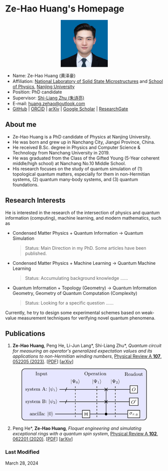 # Ze-Hao Huang's Homepage

<div align=center>
    <img src="./ID_Photo.jpg" alt="image" width="150" height="auto">
</div>


- Name: Ze-Hao Huang (黄泽豪)
- Affiliation: [National Laboratory of Solid State Microstructures](https://vlssm.nju.edu.cn/main.htm) and [School of Physics](https://physics.nju.edu.cn/), [Nanjing University](https://www.nju.edu.cn/)
- Position: PhD candidate
- Supervisor: [Shi-Liang Zhu (朱诗亮)](https://physics.scnu.edu.cn/a/20201218/6945.html)
- E-mail: [huang.zehao@outlook.com](mailto:huang.zehao@outlook.com)
- [GitHub](https://github.com/zhhuang98)
 | [ORCID](https://orcid.org/0000-0002-1180-7673)
 | [arXiv](https://arxiv.org/a/huang_z_3.html)
 | [Google Scholar](https://scholar.google.cz/citations?hl=zh-CN&pli=1&user=Guq9h6AAAAAJ)
 | [ResearchGate](https://www.researchgate.net/profile/Ze-Hao-Huang)


## About me

- Ze-Hao Huang is a PhD candidate of Physics at Nanjing University.
- He was born and grew up in Nanchang City, Jiangxi Province, China.
- He received B.Sc. degree in Physics and Computer Science & Technology from Nanchang University in 2019.
- He was graduated from the Class of the Gifted Young (5-Year coherent middle/high school) at Nanchang No.10 Middle School.
- His research focuses on the study of quantum simulation of (1) topological quantum matters, especially for them in non-Hermitian systems, (2) quantum many-body systems, and (3) quantum foundations.


## Research Interests

He is interested in the research of the intersection of physics and quantum information (computing), machine learning, and modern mathematics, such as
- Condensed Matter Physics + Quantum Information -> Quantum Simulation
    > Status: Main Direction in my PhD. Some articles have been published.
- Condensed Matter Physics + Machine Learning -> Quantum Machine Learning
    > Status: Accumulating background knowledge ......
- Quantum Information + Topology (Geometry) -> Quantum Information Geometry, Geometry of Quantum Computation (Complexity)
    > Status: Looking for a specific question ......

Currently, he try to design some experimental schemes based on weak-value measurement techniques for verifying novel quantum phenomena.


## Publications

1. **Ze-Hao Huang**, Peng He, Li-Jun Lang\*, Shi-Liang Zhu\*, *Quantum circuit for measuring an operator's generalized expectation values and its applications to non-Hermitian winding numbers*, [Physical Review A **107**, 052205 (2023)](https://journals.aps.org/pra/abstract/10.1103/PhysRevA.107.052205).
\[[PDF](papers/PhysRevA.107.052205.pdf)\]
\[[arXiv](https://arxiv.org/abs/2210.12732)\]

<div align=center>
    <img src="./figures/meas_circ.svg" alt="image" width="400" height="auto">
</div>

2. Peng He\*, **Ze-Hao Huang**, *Floquet engineering and simulating exceptional rings with a quantum spin system*, [Physical Review A **102**, 062201 (2020)](https://journals.aps.org/pra/abstract/10.1103/PhysRevA.102.062201). 
\[[PDF](papers/PhysRevA.102.062201.pdf)\]
\[[arXiv](https://arxiv.org/abs/2005.02703)\]


### Last Modified
March 28, 2024

